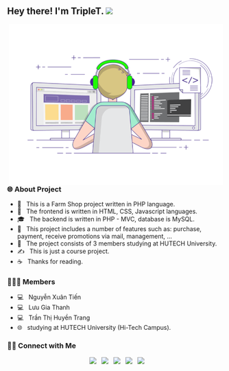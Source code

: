 <h2> Hey there! I'm TripleT. <img src="https://github.com/souvikguria98/souvikguria98/blob/master/Hi.gif" width="25"></h2>
<img align="right" alt="GIF" src="https://raw.githubusercontent.com/devSouvik/devSouvik/master/gif3.gif" width="500"/>

<h3> 🌐 About Project </h3>

- 🔭 &nbsp; This is a Farm Shop project written in PHP language.
- 🤔 &nbsp; The frontend is written in HTML, CSS, Javascript languages.
- 🎓 &nbsp; The backend is written in PHP - MVC, database is MySQL.
- 💼 &nbsp; This project includes a number of features such as: purchase, payment, receive promotions via mail, management, ...
- 🌱 &nbsp; The project consists of 3 members studying at HUTECH University.
- ✍️ &nbsp; This is just a course project.
- ☕ &nbsp; Thanks for reading. 

<h3> 👨🏻‍💻 Members </h3>

- 💻 &nbsp; Nguyễn Xuân Tiến
- 💻 &nbsp; Lưu Gia Thanh
- 💻 &nbsp; Trần Thị Huyền Trang
- 🌐 &nbsp; studying at HUTECH University (Hi-Tech Campus).



<h3> 🤝🏻 Connect with Me </h3>

<p align="center">
&nbsp; <a href="https://www.facebook.com/dc1.sunshine/" target="_blank" rel="noopener noreferrer"><img src="https://icons8.com/icon/118562/facebook" width="50" /></a> 
&nbsp; <a href="https://www.facebook.com/giathanh.luu.2512" target="_blank" rel="noopener noreferrer"><img src="https://icons8.com/icon/118562/facebook" width="50" /></a>  
&nbsp; <a href="https://www.facebook.com/profile.php?id=100015233356827" target="_blank" rel="noopener noreferrer"><img src="https://icons8.com/icon/118562/facebook" width="50" /></a>   
&nbsp; <a href="https://www.instagram.com" target="_blank" rel="noopener noreferrer"><img src="https://img.icons8.com/plasticine/100/000000/instagram-new.png" width="50" /></a>  
&nbsp; <a href="mailto:xuantien8a1@gmail.com" target="_blank" rel="noopener noreferrer"><img src="https://img.icons8.com/plasticine/100/000000/gmail.png"  width="50" /></a>
</p>
